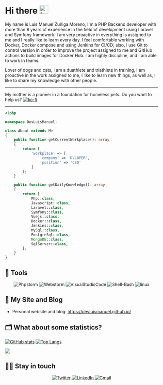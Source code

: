 # Hi there <img src="https://user-images.githubusercontent.com/1303154/88677602-1635ba80-d120-11ea-84d8-d263ba5fc3c0.gif" width="28px" alt="hi">

My name is Luis Manuel Zuñiga Moreno, I'm a PHP Backend developer with more than 8 years of experience in the field of
development using Laravel and Symfony framework. I am very proactive in everything is assigned to me and I really like
to learn every day. I feel comfortable working with Docker, Docker compose and using Jenkins for CI/CD; also, I use Git
to control version in order to improve the project assigned to me and GitHub actions to build images for Docker Hub. I
am highly discipline, and I am able to work in teams.

Lover of dogs and cats, I am a duathlete and triathlete in training, I am proactive in the work assigned to me, I like
to learn new things, as well as, I like to share my knowledge with other people.

---
My mother is a pioneer in a foundation for homeless pets. Do you want to help us?
[![ko-fi](https://www.ko-fi.com/img/githubbutton_sm.svg)](https://ko-fi.com/DevLuisManuel)

---

```php
<?php

namespace DevLuisManuel;

class About extends Me
{
    public function getCurrentWorkplace(): array
    {
        return [
            'workplace' => [
                'company' => 'DVLOPER',
                'position' => 'CEO'         
            ]
        ];
    }

    public function getDailyKnowledge(): array
    {
        return [
            Php::class,
            Javascript::class,
            Laravel::class,
            Symfony::class,
            Vuejs::class,
            Docker::class,
            Jenkins::class,
            MySql::class,
            PostgreSql::class,
            MongoDB::class,
            SqlServer::class,
        ];
    }
}
```

## 🔧 Tools

<div align="center">
    <img alt="Phpstorm" src="https://img.shields.io/badge/phpstorm-%232C5261.svg?style=for-the-badge&logo=Phpstorm&color=blueviolet&logoColor=white"/>
    <img alt="Webstorm" src="https://img.shields.io/badge/webstorm-%232C5261.svg?style=for-the-badge&logo=Webstorm&color=blue&logoColor=white"/>
    <img alt="VisualStudioCode" src="https://img.shields.io/badge/Visual Studio Code-%232C5261.svg?style=for-the-badge&logo=visual-studio-code&color=blue&logoColor=white"/>
    <img alt="Shell-Bash" src="https://img.shields.io/badge/Shell bash-%232C5261.svg?style=for-the-badge&logo=gnu-bash&color=white&logoColor=black"/>
    <img alt="linux" src="https://img.shields.io/badge/linux-%232C5261.svg?style=for-the-badge&logo=linux&color=yellow&logoColor=white"/>
</div>

## 📝 My Site and Blog

- Personal website and blog: https://devluismanuel.github.io/

## 🗂️ What about some statistics?

[![GitHub stats](https://github-readme-stats.vercel.app/api?show_icons=true&username=DevLuisManuel&hide=contribs,prs)](https://github.com/DevLuisManuel/github-readme-stats)
[![Top Langs](https://github-readme-stats.vercel.app/api/top-langs/?username=DevLuisManuel&layout=compact)](https://github.com/DevLuisManuel/github-readme-stats)



<a href="https://github.com/anuraghazra/github-readme-stats" target="_blank">
  <img align="center" src="https://github-readme-stats.vercel.app/api/top-langs/?username=devluismanuel" />
</a>

## 👨‍💻 Stay in touch

<div align="center">
  <a href="https://twitter.com/DevLuisM" target="_blank">
    <img alt="Twitter" src="https://img.shields.io/badge/DevLuisM-%231DA1F2.svg?style=for-the-badge&logo=Twitter&logoColor=white"/>
  </a>
  <a href="https://www.linkedin.com/in/devluism/" target="_blank">
    <img alt="LinkedIn" src="https://img.shields.io/badge/linkedin-%230077B5.svg?style=for-the-badge&logo=linkedin&logoColor=white"/>
  </a>
  <a href="mailto:ing.luiszunigam@gmail.com" target="_blank">
  <img alt="Gmail" src="https://img.shields.io/badge/gmail-D14836?style=for-the-badge&logo=gmail&logoColor=white" />
</a>
</div>
